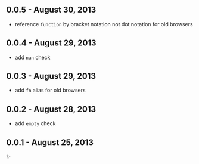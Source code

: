 0.0.5 - August 30, 2013
-----------------------
* reference `function` by bracket notation not dot notation for old browsers

0.0.4 - August 29, 2013
-----------------------
* add `nan` check

0.0.3 - August 29, 2013
-----------------------
* add `fn` alias for old browsers

0.0.2 - August 28, 2013
-----------------------
* add `empty` check

0.0.1 - August 25, 2013
-----------------------
:sparkles: